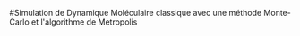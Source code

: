 #Simulation de Dynamique Moléculaire classique avec une méthode Monte-Carlo et l'algorithme de Metropolis
